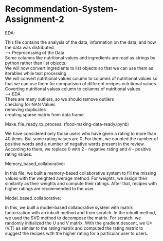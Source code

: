 # Recommendation-System-Assignment-2


EDA: 

This file contains the analysis of the data, information on the data, and how the data was distributed.</br>
--> Preprocessing of the Data</br>
Some columns like nutritional values and ingredients are read as strings by python rather than list objects.</br>
We will now convert ingredients to list objects so that we can use them as iterables while text processing.</br>
We will convert nutritional values column to columns of nutritional values so that we can use them for comparision of different recipes nutritional values.</br>
Coverting nutritional values column to columns of nutritional values</br>
--> EDA</br>
There are many outliers, so we should remove outliers</br>
checking for NAN Values</br>
removing duplicates</br>
creating sparse matrix from data frame


Make_file_ready_to_process: (food-making-data-ready.ipynb)

We have considered only those users who have given a rating to more than 40 items. But some rating values are 0. For them, we counted the number of positive words and a number of negative words present in the review. According to them, we replace 0 with 2 - negative rating and 4 - positive rating values.

Memory_based_collaborative:  

In this file, we built a memory-based collaborative system to fill the missing values with the weighted average method. For weights, we assign their similarity as their weights and compute their ratings. After that, recipes with higher ratings are recommended to the user.

Model_based_collaborative: 

In this, we built a model-based collaborative system with matrix factorization with an inbuilt method and from scratch. In the inbuilt method, we used the SVD method to decompose the matrix. For scratch, we randomly initialized the U and V matrix. With the gradient descent, we U*(V.T) as similar to the rating matrix and computed the rating matrix to suggest the recipes with the higher rating for a particular user to users.
